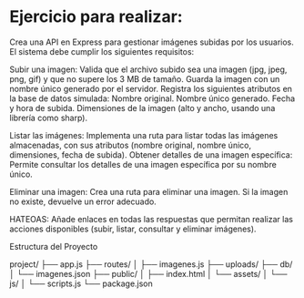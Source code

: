 # Ejercicio para realizar:

Crea una API en Express para gestionar imágenes subidas por los usuarios. El sistema debe cumplir los siguientes requisitos:

Subir una imagen:
Valida que el archivo subido sea una imagen (jpg, jpeg, png, gif) y que no supere los 3 MB de tamaño.
Guarda la imagen con un nombre único generado por el servidor.
Registra los siguientes atributos en la base de datos simulada:
Nombre original.
Nombre único generado.
Fecha y hora de subida.
Dimensiones de la imagen (alto y ancho, usando una librería como sharp).

Listar las imágenes:
Implementa una ruta para listar todas las imágenes almacenadas, con sus atributos (nombre original, nombre único, dimensiones, fecha de subida).
Obtener detalles de una imagen específica:
Permite consultar los detalles de una imagen específica por su nombre único.

Eliminar una imagen:
Crea una ruta para eliminar una imagen. Si la imagen no existe, devuelve un error adecuado.

HATEOAS:
Añade enlaces en todas las respuestas que permitan realizar las acciones disponibles (subir, listar, consultar y eliminar imágenes).

Estructura del Proyecto

project/
├── app.js
├── routes/
│   ├── imagenes.js
├── uploads/
├── db/
│   └── imagenes.json
├── public/
│   ├── index.html
│   └── assets/
│       └── js/
│           └── scripts.js
└── package.json
